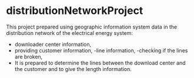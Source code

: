 # distributionNetworkProject
 This project prepared using geographic information system data in the distribution network of the electrical energy system:
- downloader center information,
- providing customer information,
-line information,
-checking if the lines are broken,
- It is prepared to determine the lines between the download center and the customer and to give the length information.

